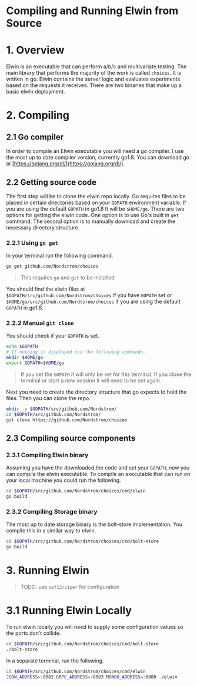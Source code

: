 # Compiling and Running Elwin from Source

# 1. Overview

Elwin is an executable that can perform a/b/c and multivariate
testing. The main library that performs the majority of the work is
called `choices`. It is written in go. Elwin contains the server logic
and evaluates experiments based on the requests it receives. There are
two binaries that make up a basic elwin deployment.

# 2. Compiling

## 2.1 Go compiler

In order to compile an Elwin executable you will need a go compiler. I
use the most up to date compiler version, currently go1.8. You can
download go at [https://golang.org/dl/](https://golang.org/dl/).

## 2.2 Getting source code

The first step will be to clone the elwin repo locally. Go requires
files to be placed in certain directories based on your `GOPATH`
environment variable. If you are using the default `GOPATH` in go1.8
It will be `$HOME/go`. There are two options for getting the elwin
code. One option is to use Go's built in `get` command. The second
option is to manually download and create the necessary directory
structure.

### 2.2.1 Using `go get`

In your terminal run the following command.

```bash
go get github.com/Nordstrom/choices
```

> This requires `go` and `git` to be installed

You should find the elwin files at
`$GOPATH/src/github.com/Nordstrom/choices` if you have `GOPATH` set or
`$HOME/go/src/github.com/Nordtsrom/choices` if you are using the
default `GOPATH` in go1.8.

### 2.2.2 Manual `git clone`

You should check if your `GOPATH` is set.

```bash
echo $GOPATH
# If nothing is displayed run the following commands.
mkdir $HOME/go
export GOPATH=$HOME/go
```

> If you set the `GOPATH` it will only be set for this terminal. If
> you close the terminal or start a new session it will need to be set
> again.

Next you need to create the directory structure that go expects to
hold the files. Then you can clone the repo.

```bash
mkdir -p $GOPATH/src/github.com/Nordstrom/
cd $GOPATH/src/github.com/Nordstrom/
git clone https://github.com/Nordstrom/choices
```

## 2.3 Compiling source components

### 2.3.1 Compiling Elwin binary

Assuming you have the downloaded the code and set your `GOPATH`, now
you can compile the elwin executable. To compile an executable that
can run on your local machine you could run the following.

```bash
cd $GOPATH/src/github.com/Nordstrom/choices/cmd/elwin
go build
```
 
### 2.3.2 Compiling Storage binary

The most up to date storage binary is the bolt-store implementation.
You compile this in a similar way to elwin.

```bash
cd $GOPATH/src/github.com/Nordstrom/choices/cmd/bolt-store
go build
```

# 3. Running Elwin

> TODO: use `spf13/viper` for configuration

# 3.1 Running Elwin Locally

To run elwin locally you will need to supply some configuration values so the ports don't collide.

```bash
cd $GOPATH/src/github.com/Nordstrom/choices/cmd/bolt-store
./bolt-store
```

In a separate terminal, run the following.

```bash
cd $GOPATH/src/github.com/Nordstrom/choices/cmd/elwin
JSON_ADDRESS=:8082 GRPC_ADDRESS=:8083 MONGO_ADDRESS=:8080 ./elwin
```
